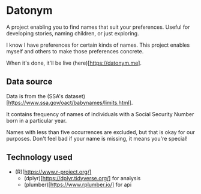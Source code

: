 # Datonym

A project enabling you to find names that suit your preferences. Useful for developing stories, naming children, or just exploring.

I know I have preferences for certain kinds of names. This project enables myself and others to make those preferences concrete.

When it's done, it'll be live (here)[https://datonym.me].

## Data source

Data is from the (SSA's dataset)[https://www.ssa.gov/oact/babynames/limits.html].

It contains frequency of names of individuals with a Social Security Number born in a particular year.

Names with less than five occurrences are excluded, but that is okay for our purposes. Don't feel bad if your name is missing, it means you're special!

## Technology used

- (R)[https://www.r-project.org/]
  - (dplyr)[https://dplyr.tidyverse.org/] for analysis
  - (plumber)[https://www.rplumber.io/] for api


